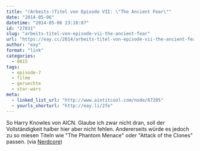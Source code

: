 ```yaml
---
title: "(Arbeits-)Titel von Episode VII: \"The Ancient Fear\""
date: "2014-05-06"
datetime: "2014-05-06 23:18:07"
id: "27831"
slug: "arbeits-titel-von-episode-vii-the-ancient-fear"
url: "https://eay.cc/2014/arbeits-titel-von-episode-vii-the-ancient-fear/"
author: "eay"
format: "link"
categories:
  - 0815
tags:
  - episode-7
  - filme
  - geruechte
  - star-wars
meta:
  - linked_list_url: "http://www.aintitcool.com/node/67205"
  - yourls_shorturl: "http://eay.li/2fe"
---
```


So Harry Knowles von AICN. Glaube ich zwar nicht dran, soll der Vollständigkeit halber hier aber nicht fehlen. Andererseits würde es jedoch zu so miesen Titeln wie "The Phantom Menace" oder "Attack of the Clones" passen. (via [Nerdcore](http://www.crackajack.de/2014/05/06/star-wars-episode-vii-the-ancient-fear/))
